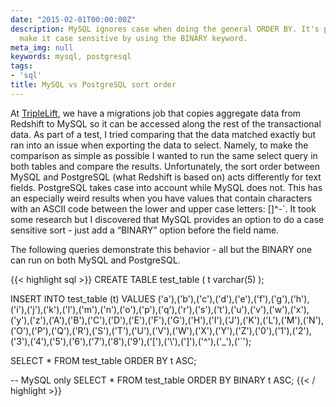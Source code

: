 ```yaml
---
date: "2015-02-01T00:00:00Z"
description: MySQL ignores case when doing the general ORDER BY. It's possible to
  make it case sensitive by using the BINARY keyword.
meta_img: null
keywords: mysql, postgresql
tags:
- 'sql'
title: MySQL vs PostgreSQL sort order
---
```


At <a href="http://triplelift.com" target="_blank">TripleLift</a>, we have a migrations job that copies aggregate data from Redshift to MySQL so it can be accessed along the rest of the transactional data. As part of a test, I tried comparing that the data matched exactly but ran into an issue when exporting the data to select. Namely, to make the comparison as simple as possible I wanted to run the same select query in both tables and compare the results. Unfortunately, the sort order between MySQL and PostgreSQL (what Redshift is based on) acts differently for text fields. PostgreSQL takes case into account while MySQL does not. This has an especially weird results when you have values that contain characters with an ASCII code between the lower and upper case letters: [\]^-`. It took some research but I discovered that MySQL provides an option to do a case sensitive sort - just add a “BINARY” option before the field name.

The following   queries demonstrate this behavior - all but the BINARY one can run on both MySQL and PostgreSQL.

{{< highlight sql >}}
CREATE TABLE test_table ( t varchar(5) );

INSERT INTO test_table (t) VALUES ('a'),('b'),('c'),('d'),('e'),('f'),('g'),('h'),('i'),('j'),('k'),('l'),('m'),('n'),('o'),('p'),('q'),('r'),('s'),('t'),('u'),('v'),('w'),('x'),('y'),('z'),('A'),('B'),('C'),('D'),('E'),('F'),('G'),('H'),('I'),('J'),('K'),('L'),('M'),('N'),('O'),('P'),('Q'),('R'),('S'),('T'),('U'),('V'),('W'),('X'),('Y'),('Z'),('0'),('1'),('2'),('3'),('4'),('5'),('6'),('7'),('8'),('9'),('['),('\\'),(']'),('^'),('_'),('`');

SELECT * FROM test_table ORDER BY t ASC;

-- MySQL only
SELECT * FROM test_table ORDER BY BINARY t ASC;
{{< / highlight >}}